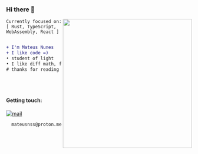 ### Hi there 👋

<div >
  <img align="right" src="https://media2.giphy.com/media/v1.Y2lkPTc5MGI3NjExamhkdDJkaW5raGJ2ZzVhNmtheWEzbTZvNzk5Y3NqMzBvZ2RudXN2cSZlcD12MV9pbnRlcm5hbF9naWZfYnlfaWQmY3Q9Zw/JXibbAa7ysN9K/giphy.webp" width="350" />
  <div>
    
   `Currently focused on: [ Rust, TypeScript, WebAssembly, React ] `
   
  </div>
</div>



```diff

+ I'm Mateus Nunes
+ I like code =) 
• student of light
• I like diff math, func programming and fast websites 🌐
# thanks for reading ... <3
```

<br/>
<br/>



#### Getting touch:

[![mail](https://img.shields.io/static/v1?label=mail&message=mateusnss@proton.me&color=372580)](mailto:mateusnss@proton.me)  


```
  mateusnss@proton.me
```

<!--
<div style="aling-right">
  <img src="https://media.giphy.com/media/3o7TKzyIPAiMR1pErK/giphy.gif" width="250" align="right"/>
</div>








<a href="https://discord.com/users/760144171075371009">
  <img src="https://lanyard-profile-readme.vercel.app/api/760144171075371009?bg=00000000&hideTimestamp=true&idleMessage=Just%20chillin'%20at%20the%20moment..." />
</a>

</br></br></br></br>







![Anurag's GitHub stats](https://github-readme-stats.vercel.app/api?username=nunniii&show_icons=true&theme=radical)
<img src="https://raw.githubusercontent.com/devicons/devicon/master/icons/ruby/ruby-original.svg" alt="ruby" width="40"/>  <img src="https://cdn.jsdelivr.net/gh/devicons/devicon/icons/ocaml/ocaml-original.svg" width="40"/>
<img src="https://xesque.rocketseat.dev/platform/tech/reactjs.svg" alt="elixir" width="40"/>
<img src="https://cdn.jsdelivr.net/gh/devicons/devicon/icons/nodejs/nodejs-original.svg" alt="node" width="40" />
<img src="https://cdn.jsdelivr.net/gh/devicons/devicon@latest/icons/xcode/xcode-original.svg" alt="" width="40" />
<img src="https://cdn.jsdelivr.net/gh/devicons/devicon@latest/icons/android/android-plain.svg" alt="" width="40" />
<img src="https://xesque.rocketseat.dev/platform/tech/typescript.svg" width="40px">
<img src="https://cdn.jsdelivr.net/gh/devicons/devicon/icons/graphql/graphql-plain.svg" width="40"/>
<img src="https://xesque.rocketseat.dev/platform/tech/rust.svg" width="40px">
<img src="https://github.com/tandpfun/skill-icons/blob/main/icons/Rails.svg" alt="Rails" width="40" />
<img src="https://cdn.jsdelivr.net/gh/devicons/devicon/icons/postgresql/postgresql-original.svg" width="40"/>
<img src="https://raw.githubusercontent.com/tandpfun/skill-icons/main/icons/WebAssembly.svg" alt="" width="40" />
<img src="https://cdn.jsdelivr.net/gh/devicons/devicon/icons/sass/sass-original.svg" alt="sass" width="40" />
-->


